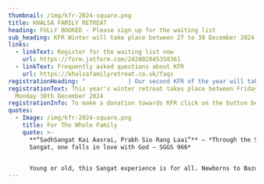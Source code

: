 ```yaml
---
thumbnail: /img/kfr-2024-square.png
title: KHALSA FAMILY RETREAT
heading: FULLY BOOKED - Please sign up for the waiting list
sub_heading: KFR Winter will take place between 27 to 30 December 2024
links:
  - linkText: Register for the waiting list now
    url: https://form.jotform.com/242802845358361
  - linkText: Frequently asked questions about KFR
    url: https://khalsafamilyretreat.co.uk/faqs
registrationHeading: "            | Our second KFR of the year will take place this winter"
registrationText: This year's winter retreat takes place between Friday 27th to
  Monday 30th December 2024
registrationInfo: To make a donation towards KFR click on the button below.
quotes:
  - Image: /img/kfr-2024-square.png
    title: For The Whole Family
    quote: >-
      **“SadhSangat Kai Aasrai, Prabh Sio Rang Laai”** – *Through the Saadh
      Sangat, one falls in love with God – SGGS 966*


      Young or old, this Sangat experience is for all. Newborns to Bazurag Siane (elders) can take fruit from this camp as it serves to cater for all age groups to grow spiritually, mentally and physically.
---
```

